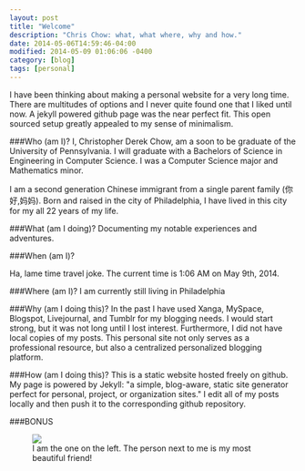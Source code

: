 ```yaml
---
layout: post
title: "Welcome"
description: "Chris Chow: what, what where, why and how."
date: 2014-05-06T14:59:46-04:00
modified: 2014-05-09 01:06:06 -0400
category: [blog]
tags: [personal]
---
```


I have been thinking about making a personal website for a very long 
time. There are multitudes of options and I never quite found one
that I liked until now. A jekyll powered github page was the near
perfect fit. This open sourced setup greatly appealed to my sense of
minimalism. 

###Who (am I)?
I, Christopher Derek Chow, am a soon to be graduate of the 
University of Pennsylvania. I will graduate with a Bachelors of 
Science in Engineering in Computer Science. I was a
Computer Science major and Mathematics minor.

I am a second generation Chinese immigrant from a single parent 
family (你好,妈妈). Born and raised in the city of Philadelphia, I have lived
in this city for my all 22 years of my life.

###What (am I doing)?
Documenting my notable experiences and adventures.

###When (am I)?

Ha, lame time travel joke. The current time is 1:06 AM on May 9th, 2014.

###Where (am I)?
I am currently still living in Philadelphia

###Why (am I doing this)?
In the past I have used Xanga, MySpace, Blogspot, Livejournal, and 
Tumblr for my blogging needs. I would start strong, but it was not 
long until I lost interest. Furthermore, I did not have local copies of 
my posts. This personal site not only serves as a professional 
resource, but also a centralized personalized blogging platform.

###How (am I doing this)?
This is a static website hosted freely on github. My page is powered
by Jekyll: "a simple, blog-aware, static site generator perfect for 
personal, project, or organization sites." I edit all of my posts locally
and then push it to the corresponding github repository.

###BONUS

<figure>
	<img src="https://scontent-a.xx.fbcdn.net/hphotos-frc3/t1.0-9/1957998_10154192365200105_8794018433139468759_n.jpg">
	<figcaption>I am the one on the left. The person next to me is my most beautiful friend!</figcaption>
</figure>


